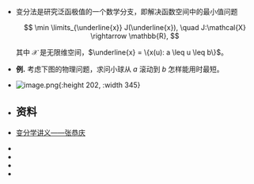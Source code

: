 - 变分法是研究泛函极值的一个数学分支，即解决函数空间中的最小值问题
  
  $$ \min \limits_{\underline{x}} J(\underline{x}), \quad J:\mathcal{X} \rightarrow \mathbb{R}, $$
  
  其中 $\mathcal{X}$ 是无限维空间，$\underline{x} = \{x(u): a \leq u \leq b\}$。
- **例.** 考虑下图的物理问题，求问小球从 $a$ 滚动到 $b$ 怎样能用时最短。
- ![image.png](../assets/image_1718174013823_0.png){:height 202, :width 345}
- ## 资料
- [变分学讲义——张恭庆](https://www.123pan.com/s/plj7Vv-2o223.html)
-
-
-
-

